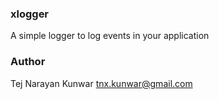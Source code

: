 ### xlogger
A simple logger to log events in your application

### Author
Tej Narayan Kunwar <tnx.kunwar@gmail.com>
